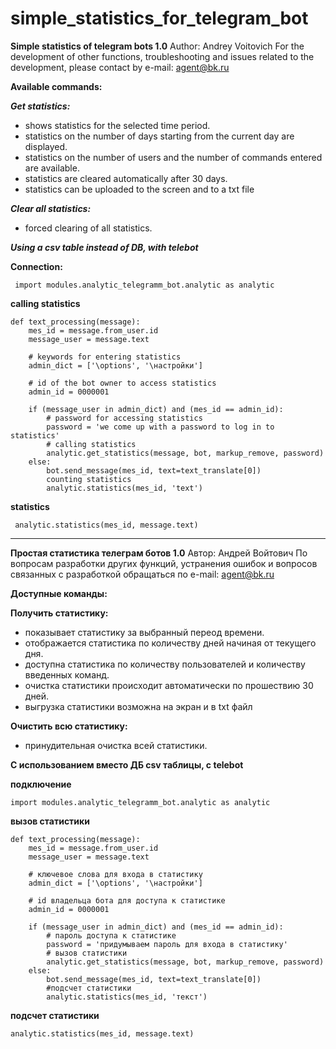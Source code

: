 # simple_statistics_for_telegram_bot

**Simple statistics of telegram bots 1.0** 
Author: Andrey Voitovich
For the development of other functions, troubleshooting and issues related to the development, please contact by e-mail: [agent@bk.ru](mailto:agent@bk.ru)

**Available commands:**

***Get statistics:***
 - shows statistics for the selected time period.
 - statistics on the number of days starting from the current day are
   displayed.
 - statistics on the number of users and the number of commands entered
   are available.
 - statistics are cleared automatically after 30 days.
 - statistics can be uploaded to the screen and to a txt file

***Clear all statistics:***
 - forced clearing of all statistics.

***Using a csv table instead of DB, with telebot***

**Connection:**

     import modules.analytic_telegramm_bot.analytic as analytic

**calling statistics**

	def text_processing(message):
		mes_id = message.from_user.id
		message_user = message.text

		# keywords for entering statistics
		admin_dict = ['\options', '\настройки']

		# id of the bot owner to access statistics
		admin_id = 0000001

		if (message_user in admin_dict) and (mes_id == admin_id):
			# password for accessing statistics
			password = 'we come up with a password to log in to statistics'
			# calling statistics
			analytic.get_statistics(message, bot, markup_remove, password)
		else:
			bot.send_message(mes_id, text=text_translate[0])
			counting statistics
			analytic.statistics(mes_id, 'text')

**statistics**

     analytic.statistics(mes_id, message.text)

***

**Простая статистика телеграм ботов 1.0** 
Автор: Андрей Войтович
По вопросам разработки других функций, устранения ошибок и вопросов связанных с разработкой обращаться по e-mail: [agent@bk.ru](mailto:agent@bk.ru)

**Доступные команды:**

**Получить статистику:**
- показывает статистику за выбранный переод времени.
- отображается статистика по количеству дней начиная от текущего дня.
- доступна статистика по количеству пользователей и количеству введенных команд.
- очистка статистики происходит автоматически по прошествию 30 дней.
- выгрузка статистики возможна на экран и в txt файл

**Очистить всю статистику:**
- принудительная очистка всей статистики.

**C использованием вместо ДБ csv таблицы, с telebot** 


**подключение**

    import modules.analytic_telegramm_bot.analytic as analytic

**вызов статистики**

	def text_processing(message):
		mes_id = message.from_user.id
		message_user = message.text

		# ключевое слова для входа в статистику
		admin_dict = ['\options', '\настройки']

		# id владельца бота для доступа к статистике
		admin_id = 0000001

		if (message_user in admin_dict) and (mes_id == admin_id):
			# пароль доступа к статистике
			password = 'придумываем пароль для входа в статистику'
			# вызов статистики
			analytic.get_statistics(message, bot, markup_remove, password)
		else:
			bot.send_message(mes_id, text=text_translate[0])
			#подсчет статистики
			analytic.statistics(mes_id, 'текст')

**подсчет статистики**

    analytic.statistics(mes_id, message.text)
